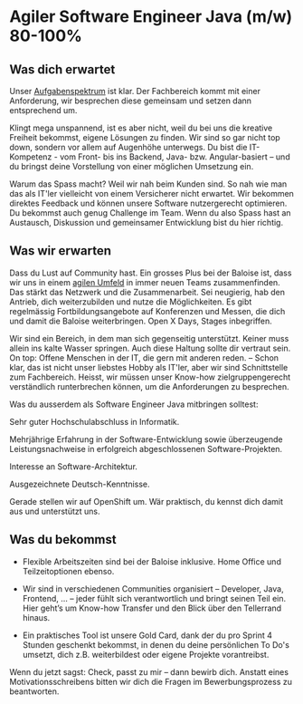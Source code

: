 # Agiler Software Engineer Java (m/w) 80-100%

## Was dich erwartet

Unser [Aufgabenspektrum](https://www.baloise.com/jobs/de/blog/baloise-jobcast/jobcast-it-engineer.html) ist klar. Der Fachbereich kommt mit einer Anforderung, wir besprechen diese gemeinsam und setzen dann entsprechend  um.

Klingt mega unspannend, ist es aber nicht, weil du bei uns die kreative Freiheit bekommst, eigene Lösungen zu finden. Wir sind so gar nicht top down, sondern vor allem auf Augenhöhe unterwegs.  Du bist die IT-Kompetenz - vom Front- bis ins Backend, Java- bzw. Angular-basiert – und du bringst deine Vorstellung von einer möglichen Umsetzung ein.

Warum das Spass macht? Weil wir nah beim Kunden sind. So nah wie man das als IT'ler vielleicht von einem Versicherer nicht erwartet. Wir bekommen direktes Feedback und können unsere Software nutzergerecht optimieren. Du bekommst auch genug Challenge im Team. Wenn du also Spass hast an Austausch, Diskussion und gemeinsamer Entwicklung bist du hier richtig. 

## Was wir erwarten

Dass du Lust auf Community hast. Ein grosses Plus bei der Baloise ist, dass wir uns in einem [agilen Umfeld](https://www.baloise.com/jobs/de/blog/baloise-jobcast/baloise-jobcast-3-autonome-teams-in-der-it-entwicklung.html) in immer neuen Teams zusammenfinden. Das stärkt das Netzwerk und die Zusammenarbeit. Sei neugierig, hab den Antrieb, dich weiterzubilden und nutze die Möglichkeiten. Es gibt regelmässig Fortbildungsangebote auf Konferenzen und Messen, die dich und damit die Baloise weiterbringen. Open X Days, Stages inbegriffen.

Wir sind ein Bereich, in dem man sich gegenseitig unterstützt. Keiner muss allein ins kalte Wasser springen. Auch diese Haltung sollte dir vertraut sein. On top: Offene Menschen in der IT, die gern mit anderen reden. – Schon klar, das ist nicht unser liebstes Hobby als IT'ler, aber wir sind Schnittstelle zum Fachbereich. Heisst, wir müssen unser Know-how zielgruppengerecht verständlich runterbrechen können, um die Anforderungen zu besprechen.

Was du ausserdem als Software Engineer Java mitbringen solltest:

Sehr guter Hochschulabschluss in Informatik.

Mehrjährige Erfahrung in der Software-Entwicklung sowie überzeugende Leistungsnachweise in erfolgreich abgeschlossenen Software-Projekten. 

Interesse an Software-Architektur.

Ausgezeichnete Deutsch-Kenntnisse. 
 

Gerade stellen wir auf OpenShift um. Wär praktisch, du kennst dich damit aus und unterstützt uns.

## Was du bekommst

- Flexible Arbeitszeiten sind bei der Baloise inklusive. Home Office und Teilzeitoptionen ebenso. 

- Wir sind in verschiedenen Communities organisiert – Developer, Java, Frontend, … – jeder fühlt sich verantwortlich und bringt seinen Teil  ein. Hier geht’s um Know-how Transfer und den Blick über den Tellerrand hinaus.

- Ein praktisches Tool ist unsere Gold Card, dank der du pro Sprint 4 Stunden geschenkt bekommst, in denen du deine persönlichen To Do's umsetzt, dich z.B. weiterbildest oder eigene Projekte vorantreibst.

Wenn du jetzt sagst: Check, passt zu mir – dann bewirb dich. Anstatt eines Motivationsschreibens bitten wir dich die Fragen im Bewerbungsprozess zu beantworten.
